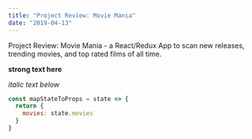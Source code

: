 ```yaml
---
title: "Project Review: Movie Mania"
date: "2019-04-13"
---
```


Project Review: Movie Mania - a React/Redux App to scan new releases, trending movies, and top rated films of all time.

**strong text here**

_italic text below_

<!-- prettier-ignore -->
```javascript
const mapStateToProps = state => {
  return {
    movies: state.movies
  }
}
```
